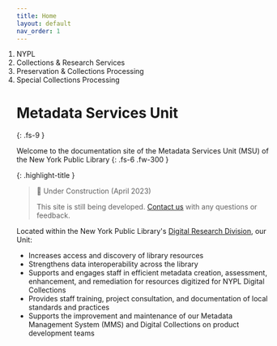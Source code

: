 ```yaml
---
title: Home
layout: default
nav_order: 1
---
```


<ol class="breadcrumb-nav-list" style="margin:0px;padding:0px">
<li class="breadcrumb-nav-list-item">NYPL</li>
<li class="breadcrumb-nav-list-item">Collections & Research Services</li>
<li class="breadcrumb-nav-list-item">Preservation & Collections Processing</li>
<li class="breadcrumb-nav-list-item">Special Collections Processing</li>
</ol>

# Metadata Services Unit
{: .fs-9 }

Welcome to the documentation site of the Metadata Services Unit (MSU) of the New York Public Library
{: .fs-6 .fw-300 }

{: .highlight-title }
> 🚧 Under Construction (April 2023)
>
> This site is still being developed. [Contact us](/metadata-documentation/contact/) with any questions or feedback.

Located within the New York Public Library's [Digital Research Division](https://www.nypl.org/digital-research), our Unit:
- Increases access and discovery of library resources
- Strengthens data interoperability across the library
- Supports and engages staff in efficient metadata creation, assessment, enhancement, and remediation for resources digitized for NYPL Digital Collections
- Provides staff training, project consultation, and documentation of local standards and practices
- Supports the improvement and maintenance of our Metadata Management System (MMS) and Digital Collections on product development teams

<!-- ---

On this site, you will find…

#### Quick Links
TK -->

